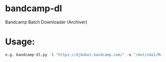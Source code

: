 # bandcamp-dl
Bandcamp Batch Downloader (Archiver)

# Usage:
```bandcamp-dl.py -l <Artist_Page_URL> -o <OUTPUT_FOLDER>"
e.g. bandcamp-dl.py -l "https://djbobo1.bandcamp.com/" -o "/mnt/sda1/Music"```
